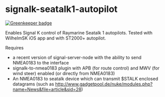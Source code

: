 # signalk-seatalk1-autopilot

[![Greenkeeper badge](https://badges.greenkeeper.io/joabakk/signalk-seatalk1-autopilot.svg)](https://greenkeeper.io/)

Enables Signal K control of Raymarine Seatalk 1 autopilots. Tested with WilhelmSK iOS app and with ST2000+ autopilot. 

Requires 
* a recent version of signal-server-node with the ability to send NMEA0183 to the interface 
* signalk-to-nmea0183 plugin with APB (for route control) and MWV (for wind steer) enabled (or directly from NMEA0183)
* An NMEA0183 to seatalk device which can transmit $STALK enclosed datagrams (such as http://www.gadgetpool.de/nuke/modules.php?name=News&file=article&sid=28)
